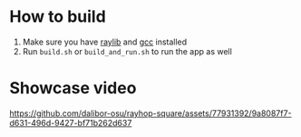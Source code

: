 # How to build

1. Make sure you have [raylib](https://www.raylib.com/) and [gcc](https://gcc.gnu.org/) installed
2. Run `build.sh` or `build_and_run.sh` to run the app as well

# Showcase video

https://github.com/dalibor-osu/rayhop-square/assets/77931392/9a8087f7-d631-496d-9427-bf71b262d637

